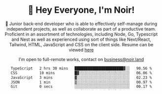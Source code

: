 <div align="center">

<h1 align="center">👋 Hey Everyone, I'm Noir! </h1>
  
<p>
  
 🎉 Junior back-end developer who is able to effectively self-manage during independent projects, as well as collaborate as part of a productive team. Proficient in an assortment of technologies, including Node, Go, Typescript and Nest as well as experienced using sort of things like Next/React, Tailwind, HTML, JavaScript and CSS on the client side. Resume can be viewed [here](https://cdn.noir.land/resume)

</p>
   
<p align="center">

  I'm open to full-remote works, contact on [business@noir.land](mailto:business@noir.land) 
 
 </p>
   

  
<!--START_SECTION:waka-->

```txt
TypeScript   2 hrs 30 mins   ██████████████████████▓░░   90.56 %
CSS          10 mins         █▓░░░░░░░░░░░░░░░░░░░░░░░   06.06 %
JavaScript   3 mins          ▓░░░░░░░░░░░░░░░░░░░░░░░░   02.23 %
JSON         1 min           ▒░░░░░░░░░░░░░░░░░░░░░░░░   00.97 %
Git          0 secs          ░░░░░░░░░░░░░░░░░░░░░░░░░   00.17 %
```

<!--END_SECTION:waka-->

